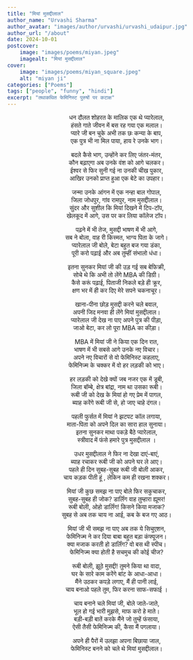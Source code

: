 ```yaml
---
title: "मियां मुसद्दीलाल"
author_name: "Urvashi Sharma"
author_avatar: "images/author/urvashi/urvashi_udaipur.jpg"
author_url: "/about"
date: 2024-10-01
postcover:
    image: "images/poems/miyan.jpeg"
    imagealt: "मियां मुसद्दीलाल"
cover:
    image: "images/poems/miyan_square.jpeg"
    alt: "miyan ji"
categories: ["Poems"]
tags: ["people", "funny", "hindi"]
excerpt: "तथाकथित फेमिनिस्ट पुरुषों पर कटाक्ष"
---
```

<center>

धन दौलत शोहरत के मालिक एक थे प्यारेलाल,<br>
हंसते गाते जीवन में बस रह गया एक मलाल।<br>
प्यारे जी बन चुके अभी तक छः कन्या के बाप,<br>
एक पुत्र भी ना मिल पाया, हाय रे उनके भाग।

बदले कैसे भाग, उन्होंने कर लिए जंतर-मंतर,<br>
कौन बढ़ाएगा अब उनके वंश को आगे चलकर।<br>
ईश्वर से फिर सुनी गई ना उनकी चीख पुकार,<br>
आखिर उनको प्राप्त हुआ एक बेटे का उपहार।

जन्मा उनके आंगन में एक नन्हा बाल गोपाल,<br>
जिला जोधपुर, गांव रामपुर, नाम मुसद्दीलाल।<br>
सुंदर और सुशील कि मियां दिखने में टिप-टॉप,<br>
खेलकूद में आगे, उस पर कर लिया कॉलेज टॉप।

पढ़ने में भी तेज, मुसद्दी भाषण में भी आगे,<br>
सब ने बोला, वाह री किस्मत, भाग्य पिता के जागे।<br>
प्यारेलाल जी बोले, बेटा बहुत बज गया डंका,<br>
पूरी करो पढ़ाई और अब तुम्हीं संभालो धंधा।

इतना सुनकर मियां जी की उड़ गई सब बेफिक्री,<br>
सोचे थे कि अभी तो लेंगे MBA की डिग्री।<br>
कैसे करूं पढ़ाई, पिताजी निकले बड़े ही क्रूर,<br>
क्षण भर में ही कर दिए मेरे सपने चकनाचूर।

खाना-पीना छोड़ मुसद्दी करने चले बवाल,<br>
अपनी जिद मनवा ही लेंगे मियां मुसद्दीलाल।<br>
प्यारेलाल जी देख ना पाए अपने पुत्र की पीड़ा,<br>
जाओ बेटा, कर लो पूरा MBA का कीड़ा।

MBA में मियां जी ने किया एक दिन रात,<br>
भाषण में भी सबसे आगे उनके नए विचार।<br>
अपने नए विचारों से वो फेमिनिस्ट कहलाए,<br>
फेमिनिज्म के चक्कर में वो हर लड़की को भाए।

हर लड़की को देखे क्यों जब नजर एक में डूबी,<br>
जिला बॉम्बे, क्षेत्र बांद्रा, नाम था उसका रूबी।<br>
रूबी जी को देख के मियां हो गए प्रेम में पागल,<br>
ब्याह करेंगे रूबी जी से, हो जाए चाहे दंगल।

पहली फुर्सत में मियां ने झटपट कॉल लगाया,<br>
माता-पिता को अपने दिल का सारा हाल सुनाया।<br>
इतना सुनकर माथा पकड़े बैठे प्यारेलाल,<br>
स्त्रीवाद में फंसे हमारे पुत्र मुसद्दीलाल ।

उधर मुसद्दीलाल ने फिर ना देखा दाएं-बाएं,<br>
ब्याह रचाकर रूबी जी को अपने घर ले आए।<br>
पहले ही दिन सुबह-सुबह रूबी जी बोली आकर,<br> 
चाय कड़क पीती हूं , लेकिन कम ही रखना शक्कर।

मियां जी कुछ समझ ना पाए बोले फिर सकुचाकर,<br>
सुबह-सुबह ही जोक? डार्लिंग वाह तुम्हारा ह्यूमर!<br>
रूबी बोली, ओहो डार्लिंग! किसने किया मजाक?<br>
सुबह से अब तक चाय ना आई, कब के बज गए आठ।

मियां जी भी समझ ना पाए अब तक ये सिचुएशन,<br>
फेमिनिज्म ने कर दिया बाबा बहुत बड़ा कंफ्यूजन।<br>
क्या मजाक करती हो डार्लिंग? वो बस थी स्पीच।<br>
फेमिनिज्म क्या होती है सचमुच की कोई चीज?

रूबी बोली, झूठे मुसद्दी! तुमने किया था वादा,<br>
घर के सारे काम करेंगे बांट के आधा-आधा।<br>
मैंने उठकर कपड़े लगाए, मैं ही पानी लाई,<br>
चाय बनाओ पहले तुम, फिर करना साफ-सफाई ।

चाय बनाने चले मियां जी, बोले जाते-जाते,<br>
भूल हो गई भारी मुझसे, माफ करो हे माते।<br>
बड़ी-बड़ी बातें करके मैंने जो तुम्हें फंसाया,<br>
ऐसी तैसी फेमिनिज्म की, कैसा मैं पगलाया।

अपने ही पैरों में उलझा अपना बिछाया जाल,<br> 
फेमिनिस्ट बनने को चले थे मियां मुसद्दीलाल।

</center>